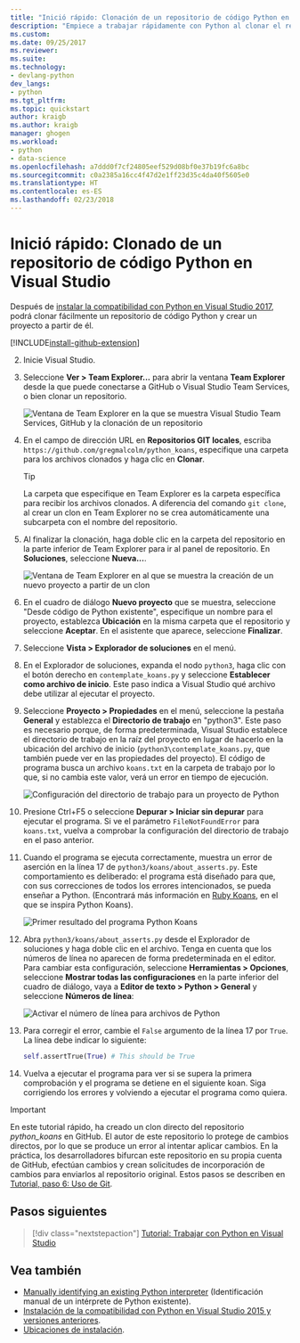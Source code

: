 ```yaml
---
title: "Inició rápido: Clonación de un repositorio de código Python en Visual Studio | Microsoft Docs"
description: "Empiece a trabajar rápidamente con Python al clonar el repositorio de Koans de Python mediante Visual Studio Team Explorer."
ms.custom: 
ms.date: 09/25/2017
ms.reviewer: 
ms.suite: 
ms.technology:
- devlang-python
dev_langs:
- python
ms.tgt_pltfrm: 
ms.topic: quickstart
author: kraigb
ms.author: kraigb
manager: ghogen
ms.workload:
- python
- data-science
ms.openlocfilehash: a7ddd0f7cf24805eef529d08bf0e37b19fc6a8bc
ms.sourcegitcommit: c0a2385a16cc4f47d2e1ff23d35c4da40f5605e0
ms.translationtype: HT
ms.contentlocale: es-ES
ms.lasthandoff: 02/23/2018
---
```

# <a name="quickstart-clone-a-repository-of-python-code-in-visual-studio"></a>Inició rápido: Clonado de un repositorio de código Python en Visual Studio

Después de [instalar la compatibilidad con Python en Visual Studio 2017](installing-python-support-in-visual-studio.md), podrá clonar fácilmente un repositorio de código Python y crear un proyecto a partir de él.

[!INCLUDE[install-github-extension](includes/install-github-extension.md)]

2. Inicie Visual Studio.

3. Seleccione **Ver > Team Explorer...** para abrir la ventana **Team Explorer** desde la que puede conectarse a GitHub o Visual Studio Team Services, o bien clonar un repositorio.

    ![Ventana de Team Explorer en la que se muestra Visual Studio Team Services, GitHub y la clonación de un repositorio](media/team-explorer.png)

4. En el campo de dirección URL en **Repositorios GIT locales**, escriba `https://github.com/gregmalcolm/python_koans`, especifique una carpeta para los archivos clonados y haga clic en **Clonar**.

    > [!Tip]
    > La carpeta que especifique en Team Explorer es la carpeta específica para recibir los archivos clonados. A diferencia del comando `git clone`, al crear un clon en Team Explorer no se crea automáticamente una subcarpeta con el nombre del repositorio.

5. Al finalizar la clonación, haga doble clic en la carpeta del repositorio en la parte inferior de Team Explorer para ir al panel de repositorio. En **Soluciones**, seleccione **Nueva...**.

    ![Ventana de Team Explorer en al que se muestra la creación de un nuevo proyecto a partir de un clon](media/team-explorer-new-project.png)

6. En el cuadro de diálogo **Nuevo proyecto** que se muestra, seleccione "Desde código de Python existente", especifique un nombre para el proyecto, establezca **Ubicación** en la misma carpeta que el repositorio y seleccione **Aceptar**. En el asistente que aparece, seleccione **Finalizar**.

7. Seleccione **Vista > Explorador de soluciones** en el menú.

8. En el Explorador de soluciones, expanda el nodo `python3`, haga clic con el botón derecho en `contemplate_koans.py` y seleccione **Establecer como archivo de inicio**. Este paso indica a Visual Studio qué archivo debe utilizar al ejecutar el proyecto.

9. Seleccione **Proyecto > Propiedades** en el menú, seleccione la pestaña **General** y establezca el **Directorio de trabajo** en "python3". Este paso es necesario porque, de forma predeterminada, Visual Studio establece el directorio de trabajo en la raíz del proyecto en lugar de hacerlo en la ubicación del archivo de inicio (`python3\contemplate_koans.py`, que también puede ver en las propiedades del proyecto). El código de programa busca un archivo `koans.txt` en la carpeta de trabajo por lo que, si no cambia este valor, verá un error en tiempo de ejecución.

    ![Configuración del directorio de trabajo para un proyecto de Python](media/projects-set-working-directory.png)

10. Presione Ctrl+F5 o seleccione **Depurar > Iniciar sin depurar** para ejecutar el programa. Si ve el parámetro `FileNotFoundError` para `koans.txt`, vuelva a comprobar la configuración del directorio de trabajo en el paso anterior.

11. Cuando el programa se ejecuta correctamente, muestra un error de aserción en la línea 17 de `python3/koans/about_asserts.py`. Este comportamiento es deliberado: el programa está diseñado para que, con sus correcciones de todos los errores intencionados, se pueda enseñar a Python. (Encontrará más información en [Ruby Koans](http://rubykoans.com/), en el que se inspira Python Koans).

    ![Primer resultado del programa Python Koans](media/koans-output.png)

12. Abra `python3/koans/about_asserts.py` desde el Explorador de soluciones y haga doble clic en el archivo. Tenga en cuenta que los números de línea no aparecen de forma predeterminada en el editor. Para cambiar esta configuración, seleccione **Herramientas > Opciones**, seleccione **Mostrar todas las configuraciones** en la parte inferior del cuadro de diálogo, vaya a **Editor de texto > Python > General** y seleccione **Números de línea**:

    ![Activar el número de línea para archivos de Python](media/options-general-line-numbers.png)

13. Para corregir el error, cambie el `False` argumento de la línea 17 por `True`. La línea debe indicar lo siguiente:

    ```python
    self.assertTrue(True) # This should be True
    ```

14. Vuelva a ejecutar el programa para ver si se supera la primera comprobación y el programa se detiene en el siguiente koan. Siga corrigiendo los errores y volviendo a ejecutar el programa como quiera.

> [!Important]
> En este tutorial rápido, ha creado un clon directo del repositorio *python_koans* en GitHub. El autor de este repositorio lo protege de cambios directos, por lo que se produce un error al intentar aplicar cambios. En la práctica, los desarrolladores bifurcan este repositorio en su propia cuenta de GitHub, efectúan cambios y crean solicitudes de incorporación de cambios para enviarlos al repositorio original. Estos pasos se describen en [Tutorial, paso 6: Uso de Git](tutorial-working-with-python-in-visual-studio-step-06-working-with-git.md).

## <a name="next-steps"></a>Pasos siguientes

> [!div class="nextstepaction"]
> [Tutorial: Trabajar con Python en Visual Studio](tutorial-working-with-python-in-visual-studio-step-01-create-project.md)

## <a name="see-also"></a>Vea también

- [Manually identifying an existing Python interpreter](managing-python-environments-in-visual-studio.md#manually-identifying-an-existing-environment) (Identificación manual de un intérprete de Python existente).
- [Instalación de la compatibilidad con Python en Visual Studio 2015 y versiones anteriores](installing-python-support-in-visual-studio.md).
- [Ubicaciones de instalación](installing-python-support-in-visual-studio.md#install-locations).
